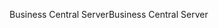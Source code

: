 <span data-ttu-id="e7681-101">Business Central Server</span><span class="sxs-lookup"><span data-stu-id="e7681-101">Business Central Server</span></span>